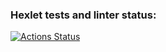 ### Hexlet tests and linter status:
[![Actions Status](https://github.com/IvanSavDev/frontend-project-lvl3/workflows/hexlet-check/badge.svg)](https://github.com/IvanSavDev/frontend-project-lvl3/actions)